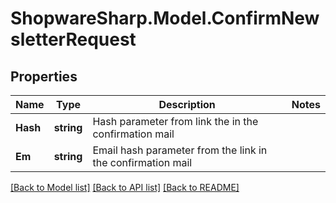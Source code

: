 # ShopwareSharp.Model.ConfirmNewsletterRequest

## Properties

Name | Type | Description | Notes
------------ | ------------- | ------------- | -------------
**Hash** | **string** | Hash parameter from link the in the confirmation mail | 
**Em** | **string** | Email hash parameter from the link in the confirmation mail | 

[[Back to Model list]](../../README.md#documentation-for-models) [[Back to API list]](../../README.md#documentation-for-api-endpoints) [[Back to README]](../../README.md)

